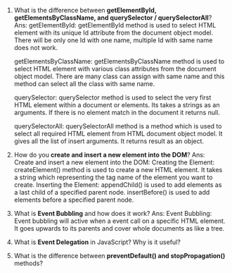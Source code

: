 1. What is the difference between **getElementById, getElementsByClassName, and querySelector / querySelectorAll**?
 Ans:
	getElementById: getElementById method is used to select HTML element with its unique Id attribute from the document object model. There will be only one Id with one name, multiple Id with same name does not work.

	getElementsByClassName: getElementsByClassName method is used to select HTML element with various class attributes from the document object model. There are many class can assign with same name and this method can select all the class with same name.
	
	querySelector: querySelector method is used to select the very first HTML element within a document or elements. Its takes a strings as an arguments. If there is no element match in the document it returns null.
		
	querySelectorAll: querySelectorAll method is a method which is used to select all required HTML element from HTML document object model. It gives all the list of insert arguments. It returns result as an object.

2. How do you **create and insert a new element into the DOM**?
 Ans:
	Create and insert a new element into the DOM:
		Creating the Element: createElement() method is used to create a new HTML element. It takes a string which representing the tag name of the element you want to create.
		Inserting the Element: appendChild() is used to add elements as a last child of a specified parent node. insertBefore() is used to add elements before a specified parent node.

3. What is **Event Bubbling** and how does it work?
 Ans:
	Event Bubbling: Event bubbling will active when a event call on a specific HTML element. It goes upwards to its parents and cover whole documents as like a tree.


4. What is **Event Delegation** in JavaScript? Why is it useful?
5. What is the difference between **preventDefault() and stopPropagation()** methods?

